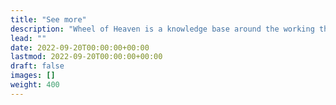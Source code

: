 ```yaml
---
title: "See more"
description: "Wheel of Heaven is a knowledge base around the working theory that life on Earth was intelligently designed by an extraterrestrial civilization, the so-called Elohim."
lead: ""
date: 2022-09-20T00:00:00+00:00
lastmod: 2022-09-20T00:00:00+00:00
draft: false
images: []
weight: 400
---
```


